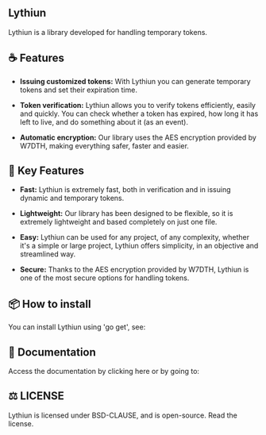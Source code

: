 ## Lythiun
Lythiun is a library developed for handling temporary tokens.

## ☕ Features

- **Issuing customized tokens:** With Lythiun you can generate temporary tokens and set their expiration time.

- **Token verification:** Lythiun allows you to verify tokens efficiently, easily and quickly. You can check whether a token has expired, how long it has left to live, and do something about it (as an event).

- **Automatic encryption:** Our library uses the AES encryption provided by W7DTH, making everything safer, faster and easier.

## 🎯 Key Features

- **Fast:** Lythiun is extremely fast, both in verification and in issuing dynamic and temporary tokens.

- **Lightweight:** Our library has been designed to be flexible, so it is extremely lightweight and based completely on just one file.

- **Easy:** Lythiun can be used for any project, of any complexity, whether it's a simple or large project, Lythiun offers simplicity, in an objective and streamlined way.

- **Secure:** Thanks to the AES encryption provided by W7DTH, Lythiun is one of the most secure options for handling tokens.

## 📦 How to install
You can install Lythiun using 'go get', see:

## 📖 Documentation
Access the documentation by clicking here or by going to:

## ⚖️ LICENSE
Lythiun is licensed under BSD-CLAUSE, and is open-source. Read the license.
